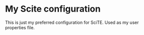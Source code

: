 # My Scite configuration


This is just my preferred configuration for SciTE. Used as my user properties file.
